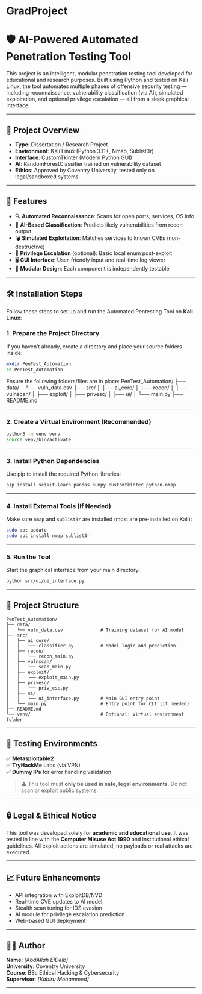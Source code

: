 # GradProject

# 🛡️ AI-Powered Automated Penetration Testing Tool

This project is an intelligent, modular penetration testing tool developed for educational and research purposes. Built using Python and tested on Kali Linux, the tool automates multiple phases of offensive security testing — including reconnaissance, vulnerability classification (via AI), simulated exploitation, and optional privilege escalation — all from a sleek graphical interface.

---

## 📌 Project Overview

- **Type**: Dissertation / Research Project  
- **Environment**: Kali Linux (Python 3.11+, Nmap, Sublist3r)  
- **Interface**: CustomTkinter (Modern Python GUI)  
- **AI**: RandomForestClassifier trained on vulnerability dataset  
- **Ethics**: Approved by Coventry University, tested only on legal/sandboxed systems  

---

## 🧠 Features

- 🔍 **Automated Reconnaissance**: Scans for open ports, services, OS info  
- 🧠 **AI-Based Classification**: Predicts likely vulnerabilities from recon output  
- 💣 **Simulated Exploitation**: Matches services to known CVEs (non-destructive)  
- 🔐 **Privilege Escalation** (optional): Basic local enum post-exploit  
- 🖥️ **GUI Interface**: User-friendly input and real-time log viewer  
- 📁 **Modular Design**: Each component is independently testable

---

## 🛠️ Installation Steps

Follow these steps to set up and run the Automated Pentesting Tool on **Kali Linux**:

### 1. Prepare the Project Directory

If you haven’t already, create a directory and place your source folders inside:

```bash
mkdir PenTest_Automation
cd PenTest_Automation
```

Ensure the following folders/files are in place:
PenTest_Automation/
├── data/
│   └── vuln_data.csv
├── src/
│   ├── ai_core/
│   ├── recon/
│   ├── vulnscan/
│   ├── exploit/
│   ├── privesc/
│   ├── ui/
│   └── main.py
├── README.md

---

### 2. Create a Virtual Environment (Recommended)

```bash
python3 -m venv venv
source venv/bin/activate
```

---

### 3. Install Python Dependencies

Use pip to install the required Python libraries:

```bash
pip install scikit-learn pandas numpy customtkinter python-nmap
```

---

### 4. Install External Tools (If Needed)

Make sure `nmap` and `sublist3r` are installed (most are pre-installed on Kali):

```bash
sudo apt update
sudo apt install nmap sublist3r
```

---

### 5. Run the Tool

Start the graphical interface from your main directory:

```bash
python src/ui/ui_interface.py
```

---

## 📂 Project Structure

```
PenTest_Automation/
├── data/
│   └── vuln_data.csv              # Training dataset for AI model
├── src/
│   ├── ai_core/
│   │   └── classifier.py          # Model logic and prediction
│   ├── recon/
│   │   └── recon_main.py
│   ├── vulnscan/
│   │   └── scan_main.py
│   ├── exploit/
│   │   └── exploit_main.py
│   ├── privesc/
│   │   └── priv_esc.py
│   ├── ui/
│   │   └── ui_interface.py        # Main GUI entry point
│   └── main.py                    # Entry point for CLI (if needed)
├── README.md
└── venv/                          # Optional: Virtual environment folder

```

---

## 🧪 Testing Environments

✅ **Metasploitable2**  
✅ **TryHackMe** Labs (via VPN)  
✅ **Dummy IPs** for error handling validation  

> ⚠️ This tool must **only be used in safe, legal environments**. Do not scan or exploit public systems.

---

## 🔒 Legal & Ethical Notice

This tool was developed solely for **academic and educational use**. It was tested in line with the **Computer Misuse Act 1990** and institutional ethical guidelines. All exploit actions are simulated; no payloads or real attacks are executed.

---

## 📈 Future Enhancements

- API integration with ExploitDB/NVD
- Real-time CVE updates to AI model
- Stealth scan tuning for IDS evasion
- AI module for privilege escalation prediction
- Web-based GUI deployment

---

## 👨‍🎓 Author

**Name**: _[AbdAllah ElDeib]_  
**University**: Coventry University  
**Course**: BSc Ethical Hacking & Cybersecurity  
**Supervisor**: _[Kabiru Mohammed]_

---


